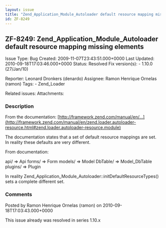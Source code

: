 ```yaml
---
layout: issue
title: "Zend_Application_Module_Autoloader default resource mapping missing elements"
id: ZF-8249
---
```


ZF-8249: Zend\_Application\_Module\_Autoloader default resource mapping missing elements
----------------------------------------------------------------------------------------

 Issue Type: Bug Created: 2009-11-07T23:43:51.000+0000 Last Updated: 2010-09-18T17:03:46.000+0000 Status: Resolved Fix version(s): - 1.10.0 (27/Jan/10)
 
 Reporter:  Leonard Dronkers (denardo)  Assignee:  Ramon Henrique Ornelas (ramon)  Tags: - Zend\_Loader
 
 Related issues: 
 Attachments: 
### Description

From the documentation: [http://framework.zend.com/manual/en/…](http://framework.zend.com/manual/en/zend.loader.autoloader-resource.html#zend.loader.autoloader-resource.module)

The documentation states that a set of default resource mappings are set. In reality these defaults are very different.

From documentation:

api/ => Api forms/ => Form models/ => Model DbTable/ => Model\_DbTable plugins/ => Plugin

In reality Zend\_Application\_Module\_Autoloader::initDefaultResourceTypes() sets a complete different set.

 

 

### Comments

Posted by Ramon Henrique Ornelas (ramon) on 2010-09-18T17:03:43.000+0000

This issue already was resolved in series 1.10.x

 

 
